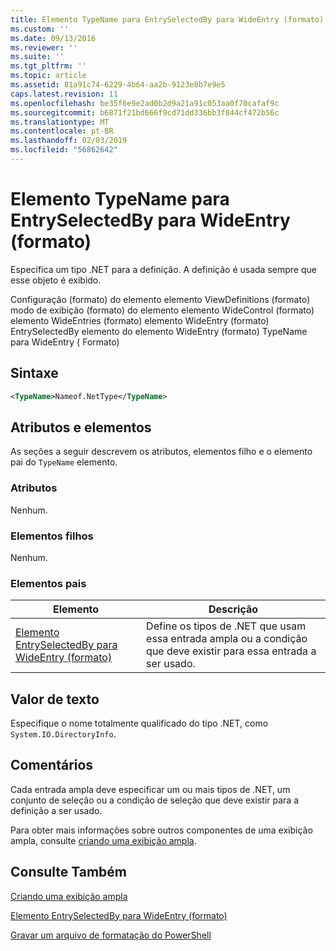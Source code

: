 ```yaml
---
title: Elemento TypeName para EntrySelectedBy para WideEntry (formato) | Microsoft Docs
ms.custom: ''
ms.date: 09/13/2016
ms.reviewer: ''
ms.suite: ''
ms.tgt_pltfrm: ''
ms.topic: article
ms.assetid: 81a91c74-6229-4b64-aa2b-9123e8b7e9e5
caps.latest.revision: 11
ms.openlocfilehash: be35f6e9e2ad0b2d9a21a91c053aa0f70cafaf9c
ms.sourcegitcommit: b6871f21bd666f9cd71dd336bb3f844cf472b56c
ms.translationtype: MT
ms.contentlocale: pt-BR
ms.lasthandoff: 02/03/2019
ms.locfileid: "56862642"
---
```

# <a name="typename-element-for-entryselectedby-for-wideentry-format"></a>Elemento TypeName para EntrySelectedBy para WideEntry (formato)

Especifica um tipo .NET para a definição. A definição é usada sempre que esse objeto é exibido.

Configuração (formato) do elemento elemento ViewDefinitions (formato) modo de exibição (formato) do elemento elemento WideControl (formato) elemento WideEntries (formato) elemento WideEntry (formato) EntrySelectedBy elemento do elemento WideEntry (formato) TypeName para WideEntry ( Formato)

## <a name="syntax"></a>Sintaxe

```xml
<TypeName>Nameof.NetType</TypeName>
```

## <a name="attributes-and-elements"></a>Atributos e elementos

As seções a seguir descrevem os atributos, elementos filho e o elemento pai do `TypeName` elemento.

### <a name="attributes"></a>Atributos

Nenhum.

### <a name="child-elements"></a>Elementos filhos

Nenhum.

### <a name="parent-elements"></a>Elementos pais

|Elemento|Descrição|
|-------------|-----------------|
|[Elemento EntrySelectedBy para WideEntry (formato)](./entryselectedby-element-for-wideentry-format.md)|Define os tipos de .NET que usam essa entrada ampla ou a condição que deve existir para essa entrada a ser usado.|

## <a name="text-value"></a>Valor de texto

Especifique o nome totalmente qualificado do tipo .NET, como `System.IO.DirectoryInfo`.

## <a name="remarks"></a>Comentários

Cada entrada ampla deve especificar um ou mais tipos de .NET, um conjunto de seleção ou a condição de seleção que deve existir para a definição a ser usado.

Para obter mais informações sobre outros componentes de uma exibição ampla, consulte [criando uma exibição ampla](./creating-a-wide-view.md).

## <a name="see-also"></a>Consulte Também

[Criando uma exibição ampla](./creating-a-wide-view.md)

[Elemento EntrySelectedBy para WideEntry (formato)](./entryselectedby-element-for-wideentry-format.md)

[Gravar um arquivo de formatação do PowerShell](./writing-a-powershell-formatting-file.md)
